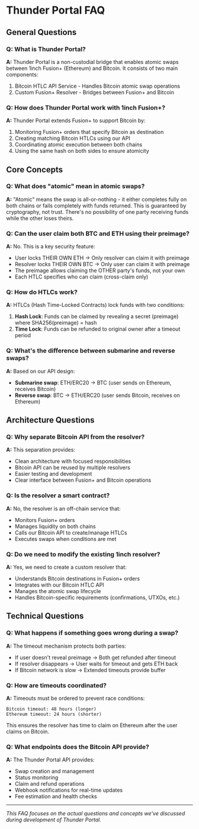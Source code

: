 # Thunder Portal FAQ

## General Questions

### Q: What is Thunder Portal?
**A:** Thunder Portal is a non-custodial bridge that enables atomic swaps between 1inch Fusion+ (Ethereum) and Bitcoin. It consists of two main components:
1. Bitcoin HTLC API Service - Handles Bitcoin atomic swap operations
2. Custom Fusion+ Resolver - Bridges between Fusion+ and Bitcoin

### Q: How does Thunder Portal work with 1inch Fusion+?
**A:** Thunder Portal extends Fusion+ to support Bitcoin by:
1. Monitoring Fusion+ orders that specify Bitcoin as destination
2. Creating matching Bitcoin HTLCs using our API
3. Coordinating atomic execution between both chains
4. Using the same hash on both sides to ensure atomicity

## Core Concepts

### Q: What does "atomic" mean in atomic swaps?
**A:** "Atomic" means the swap is all-or-nothing - it either completes fully on both chains or fails completely with funds returned. This is guaranteed by cryptography, not trust. There's no possibility of one party receiving funds while the other loses theirs.

### Q: Can the user claim both BTC and ETH using their preimage?
**A:** No. This is a key security feature:
- User locks THEIR OWN ETH → Only resolver can claim it with preimage
- Resolver locks THEIR OWN BTC → Only user can claim it with preimage
- The preimage allows claiming the OTHER party's funds, not your own
- Each HTLC specifies who can claim (cross-claim only)

### Q: How do HTLCs work?
**A:** HTLCs (Hash Time-Locked Contracts) lock funds with two conditions:
1. **Hash Lock**: Funds can be claimed by revealing a secret (preimage) where SHA256(preimage) = hash
2. **Time Lock**: Funds can be refunded to original owner after a timeout period

### Q: What's the difference between submarine and reverse swaps?
**A:** Based on our API design:
- **Submarine swap**: ETH/ERC20 → BTC (user sends on Ethereum, receives Bitcoin)
- **Reverse swap**: BTC → ETH/ERC20 (user sends Bitcoin, receives on Ethereum)

## Architecture Questions

### Q: Why separate Bitcoin API from the resolver?
**A:** This separation provides:
- Clean architecture with focused responsibilities
- Bitcoin API can be reused by multiple resolvers
- Easier testing and development
- Clear interface between Fusion+ and Bitcoin operations

### Q: Is the resolver a smart contract?
**A:** No, the resolver is an off-chain service that:
- Monitors Fusion+ orders
- Manages liquidity on both chains
- Calls our Bitcoin API to create/manage HTLCs
- Executes swaps when conditions are met

### Q: Do we need to modify the existing 1inch resolver?
**A:** Yes, we need to create a custom resolver that:
- Understands Bitcoin destinations in Fusion+ orders
- Integrates with our Bitcoin HTLC API
- Manages the atomic swap lifecycle
- Handles Bitcoin-specific requirements (confirmations, UTXOs, etc.)

## Technical Questions

### Q: What happens if something goes wrong during a swap?
**A:** The timeout mechanism protects both parties:
- If user doesn't reveal preimage → Both get refunded after timeout
- If resolver disappears → User waits for timeout and gets ETH back
- If Bitcoin network is slow → Extended timeouts provide buffer

### Q: How are timeouts coordinated?
**A:** Timeouts must be ordered to prevent race conditions:
```
Bitcoin timeout: 48 hours (longer)
Ethereum timeout: 24 hours (shorter)
```
This ensures the resolver has time to claim on Ethereum after the user claims on Bitcoin.

### Q: What endpoints does the Bitcoin API provide?
**A:** The Thunder Portal API provides:
- Swap creation and management
- Status monitoring
- Claim and refund operations
- Webhook notifications for real-time updates
- Fee estimation and health checks

---

*This FAQ focuses on the actual questions and concepts we've discussed during development of Thunder Portal.*